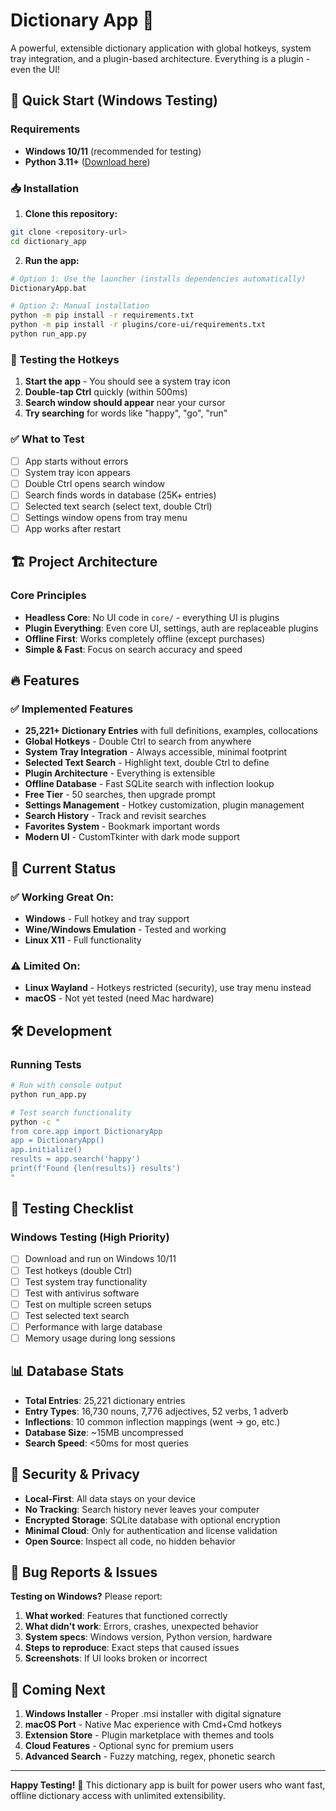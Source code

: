 # Dictionary App 📖

A powerful, extensible dictionary application with global hotkeys, system tray integration, and a plugin-based architecture. Everything is a plugin - even the UI!

## 🚀 Quick Start (Windows Testing)

### Requirements
- **Windows 10/11** (recommended for testing)
- **Python 3.11+** ([Download here](https://www.python.org/downloads/))

### 📥 Installation

1. **Clone this repository:**
```bash
git clone <repository-url>
cd dictionary_app
```

2. **Run the app:**
```bash
# Option 1: Use the launcher (installs dependencies automatically)
DictionaryApp.bat

# Option 2: Manual installation
python -m pip install -r requirements.txt
python -m pip install -r plugins/core-ui/requirements.txt
python run_app.py
```

### 🎯 Testing the Hotkeys

1. **Start the app** - You should see a system tray icon 
2. **Double-tap Ctrl** quickly (within 500ms) 
3. **Search window should appear** near your cursor
4. **Try searching** for words like "happy", "go", "run"

### ✅ What to Test

- [ ] App starts without errors
- [ ] System tray icon appears
- [ ] Double Ctrl opens search window
- [ ] Search finds words in database (25K+ entries)  
- [ ] Selected text search (select text, double Ctrl)
- [ ] Settings window opens from tray menu
- [ ] App works after restart

## 🏗️ Project Architecture

### Core Principles
- **Headless Core**: No UI code in `core/` - everything UI is plugins
- **Plugin Everything**: Even core UI, settings, auth are replaceable plugins  
- **Offline First**: Works completely offline (except purchases)
- **Simple & Fast**: Focus on search accuracy and speed

## 🔥 Features

### ✅ **Implemented Features**
- **25,221+ Dictionary Entries** with full definitions, examples, collocations
- **Global Hotkeys** - Double Ctrl to search from anywhere
- **System Tray Integration** - Always accessible, minimal footprint
- **Selected Text Search** - Highlight text, double Ctrl to define
- **Plugin Architecture** - Everything is extensible
- **Offline Database** - Fast SQLite search with inflection lookup
- **Free Tier** - 50 searches, then upgrade prompt
- **Settings Management** - Hotkey customization, plugin management
- **Search History** - Track and revisit searches
- **Favorites System** - Bookmark important words
- **Modern UI** - CustomTkinter with dark mode support

## 🧪 Current Status

### ✅ **Working Great On:**
- **Windows** - Full hotkey and tray support
- **Wine/Windows Emulation** - Tested and working
- **Linux X11** - Full functionality

### ⚠️ **Limited On:**
- **Linux Wayland** - Hotkeys restricted (security), use tray menu instead
- **macOS** - Not yet tested (need Mac hardware)

## 🛠️ Development

### Running Tests

```bash
# Run with console output
python run_app.py

# Test search functionality
python -c "
from core.app import DictionaryApp
app = DictionaryApp()
app.initialize()
results = app.search('happy')
print(f'Found {len(results)} results')
"
```

## 🎯 Testing Checklist

### **Windows Testing** (High Priority)
- [ ] Download and run on Windows 10/11
- [ ] Test hotkeys (double Ctrl)
- [ ] Test system tray functionality
- [ ] Test with antivirus software
- [ ] Test on multiple screen setups
- [ ] Test selected text search
- [ ] Performance with large database
- [ ] Memory usage during long sessions

## 📊 Database Stats

- **Total Entries**: 25,221 dictionary entries
- **Entry Types**: 16,730 nouns, 7,776 adjectives, 52 verbs, 1 adverb
- **Inflections**: 10 common inflection mappings (went → go, etc.)
- **Database Size**: ~15MB uncompressed
- **Search Speed**: <50ms for most queries

## 🔐 Security & Privacy

- **Local-First**: All data stays on your device
- **No Tracking**: Search history never leaves your computer  
- **Encrypted Storage**: SQLite database with optional encryption
- **Minimal Cloud**: Only for authentication and license validation
- **Open Source**: Inspect all code, no hidden behavior

## 🐛 Bug Reports & Issues

**Testing on Windows?** Please report:

1. **What worked**: Features that functioned correctly
2. **What didn't work**: Errors, crashes, unexpected behavior  
3. **System specs**: Windows version, Python version, hardware
4. **Steps to reproduce**: Exact steps that caused issues
5. **Screenshots**: If UI looks broken or incorrect

## 🚀 Coming Next

1. **Windows Installer** - Proper .msi installer with digital signature
2. **macOS Port** - Native Mac experience with Cmd+Cmd hotkeys
3. **Extension Store** - Plugin marketplace with themes and tools
4. **Cloud Features** - Optional sync for premium users
5. **Advanced Search** - Fuzzy matching, regex, phonetic search

---

**Happy Testing!** 🎉 This dictionary app is built for power users who want fast, offline dictionary access with unlimited extensibility.

